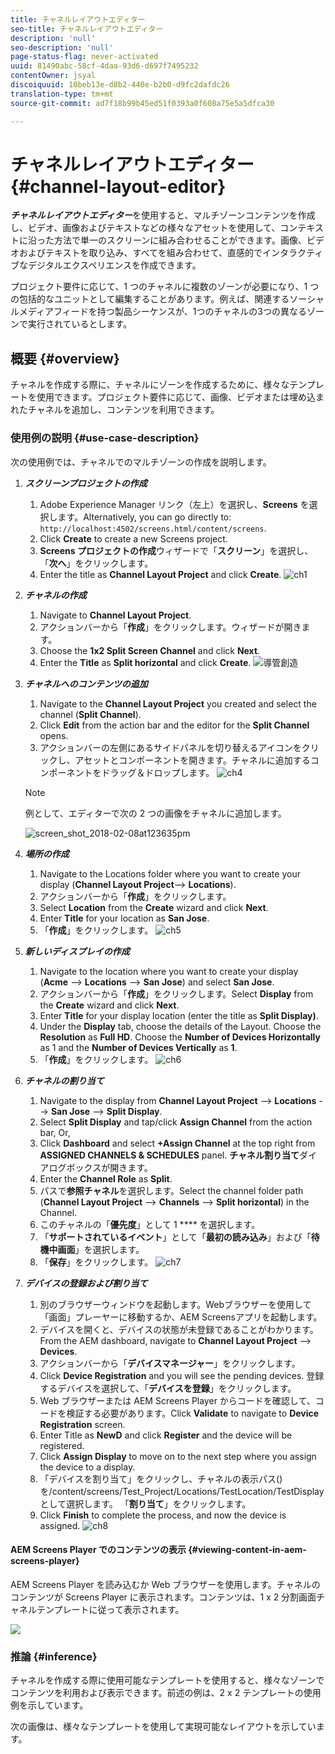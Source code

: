 ```yaml
---
title: チャネルレイアウトエディター
seo-title: チャネルレイアウトエディター
description: 'null'
seo-description: 'null'
page-status-flag: never-activated
uuid: 81490abc-58cf-4daa-93d6-d697f7495232
contentOwner: jsyal
discoiquuid: 10beb13e-d8b2-440e-b2b0-d9fc2dafdc26
translation-type: tm+mt
source-git-commit: ad7f18b99b45ed51f0393a0f608a75e5a5dfca30

---
```



# チャネルレイアウトエディター {#channel-layout-editor}

***チャネルレイアウトエディター***&#x200B;を使用すると、マルチゾーンコンテンツを作成し、ビデオ、画像およびテキストなどの様々なアセットを使用して、コンテキストに沿った方法で単一のスクリーンに組み合わせることができます。画像、ビデオおよびテキストを取り込み、すべてを組み合わせて、直感的でインタラクティブなデジタルエクスペリエンスを作成できます。

プロジェクト要件に応じて、1 つのチャネルに複数のゾーンが必要になり、1 つの包括的なユニットとして編集することがあります。例えば、関連するソーシャルメディアフィードを持つ製品シーケンスが、1つのチャネルの3つの異なるゾーンで実行されているとします。

## 概要 {#overview}

チャネルを作成する際に、チャネルにゾーンを作成するために、様々なテンプレートを使用できます。プロジェクト要件に応じて、画像、ビデオまたは埋め込まれたチャネルを追加し、コンテンツを利用できます。

### 使用例の説明 {#use-case-description}

次の使用例では、チャネルでのマルチゾーンの作成を説明します。

1. ***スクリーンプロジェクトの作成***

   1. Adobe Experience Manager リンク（左上）を選択し、**Screens** を選択します。Alternatively, you can ﻿go directly to: `http://localhost:4502/screens.html/content/screens`.
   1. Click **Create** to create a new Screens project.
   1. **Screens プロジェクトの作成**&#x200B;ウィザードで「**スクリーン**」を選択し、「**次へ**」をクリックします。
   1. Enter the title as **Channel Layout Project** and click **Create**.
   ![ch1](assets/ch1.gif)

1. ***チャネルの作成***

   1. Navigate to **Channel Layout Project**.
   1. アクションバーから「**作成**」をクリックします。ウィザードが開きます。
   1. Choose the **1x2 Split Screen Channel** and click **Next**.
   1. Enter the **Title** as **Split horizontal** and click **Create**.
   ![導管創造](assets/channelcreation.gif)

1. ***チャネルへのコンテンツの追加***

   1. Navigate to the **Channel Layout Project** you created and select the channel (**Split Channel**).
   1. Click **Edit** from the action bar and the editor for the **Split Channel** opens.
   1. アクションバーの左側にあるサイドパネルを切り替えるアイコンをクリックし、アセットとコンポーネントを開きます。チャネルに追加するコンポーネントをドラッグ＆ドロップします。
   ![ch4](assets/ch4.gif)

   >[!NOTE]
   >
   >例として、エディターで次の 2 つの画像をチャネルに追加します。

   ![screen_shot_2018-02-08at123635pm](assets/screen_shot_2018-02-08at123635pm.png)

1. ***場所の作成***

   1. Navigate to the Locations folder where you want to create your display (**Channel Layout Project**--&gt; **Locations**).
   1. アクションバーから「**作成**」をクリックします。
   1. Select **Location** from the **Create** wizard and click **Next**.
   1. Enter **Title** for your location as **San Jose**.
   1. 「**作成**」をクリックします。
   ![ch5](assets/ch5.gif)

1. ***新しいディスプレイの作成***

   1. Navigate to the location where you want to create your display (**Acme** --&gt; **Locations** --&gt; **San Jose**) and select **San Jose**.
   1. アクションバーから「**作成**」をクリックします。Select **Display** from the **Create** wizard and click **Next**.
   1. Enter **Title** for your display location (enter the title as **Split Display)**.
   1. Under the **Display** tab, choose the details of the Layout. Choose the **Resolution** as **Full HD**. Choose the **Number of Devices Horizontally** as 1 and the **Number of Devices Vertically** as **1**.
   1. 「**作成**」をクリックします。
   ![ch6](assets/ch6.gif)

1. ***チャネルの割り当て***

   1. Navigate to the display from **Channel Layout Project** --&gt; **Locations** --&gt; **San Jose** --&gt; **Split Display**.
   1. Select **Split Display** and tap/click **Assign Channel** from the action bar, Or,
   1. Click **Dashboard** and select **+Assign Channel** at the top right from **ASSIGNED CHANNELS &amp; SCHEDULES** panel. **チャネル割り当て**&#x200B;ダイアログボックスが開きます。
   1. Enter the **Channel Role** as **Split**.
   1. パスで&#x200B;**参照チャネル**&#x200B;を選択します。Select the channel folder path (**Channel Layout Project** --&gt; **Channels** --&gt; **Split horizontal**) in the Channel.
   1. このチャネルの「**優先度**」として 1 **** を選択します。
   1. 「**サポートされているイベント**」として「**最初の読み込み**」および「**待機中画面**」を選択します。
   1. 「**保存**」をクリックします。
   ![ch7](assets/ch7.gif)

1. ***デバイスの登録および割り当て***

   1. 別のブラウザーウィンドウを起動します。Webブラウザーを使用して「画面」プレーヤーに移動するか、AEM Screensアプリを起動します。
   1. デバイスを開くと、デバイスの状態が未登録であることがわかります。From the AEM dashboard, navigate to **Channel Layout Project** --&gt; **Devices**.
   1. アクションバーから「**デバイスマネージャー**」をクリックします。
   1. Click **Device Registration** and you will see the pending devices. 登録するデバイスを選択して、「**デバイスを登録**」をクリックします。
   1. Web ブラウザーまたは AEM Screens Player からコードを確認して、コードを検証する必要があります。Click **Validate** to navigate to **Device Registration** screen.
   1. Enter Title as **NewD** and click **Register** and the device will be registered.
   1. Click **Assign Display** to move on to the next step where you assign the device to a display.
   1. 「デバイスを割り当て」をクリックし、チャネルの表示パス()を/content/screens/Test_Project/Locations/TestLocation/TestDisplayとして選択します。 「**割り当て**」をクリックします。
   1. Click **Finish** to complete the process, and now the device is assigned.
   ![ch8](assets/ch8.gif)

#### AEM Screens Player でのコンテンツの表示 {#viewing-content-in-aem-screens-player}

AEM Screens Player を読み込むか Web ブラウザーを使用します。チャネルのコンテンツが Screens Player に表示されます。コンテンツは、1 x 2 分割画面チャネルテンプレートに従って表示されます。

![](do-not-localize/screen_shot_2018-02-08at123648pm.png)

### 推論 {#inference}

チャネルを作成する際に使用可能なテンプレートを使用すると、様々なゾーンでコンテンツを利用および表示できます。前述の例は、2 x 2 テンプレートの使用例を示しています。

次の画像は、様々なテンプレートを使用して実現可能なレイアウトを示しています。
